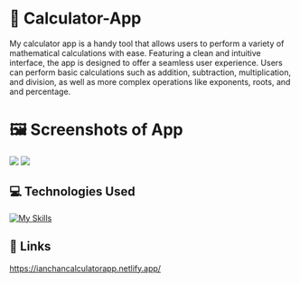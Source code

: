 # :abacus: Calculator-App

My calculator app is a handy tool that allows users to perform a variety of mathematical calculations with ease. Featuring a clean and intuitive interface, the app is designed to offer a seamless user experience. Users can perform basic calculations such as addition, subtraction, multiplication, and division, as well as more complex operations like exponents, roots, and and percentage.

# :framed_picture: Screenshots of App

<img src = https://i.imgur.com/pQq2hcv.jpg>
<img src = https://i.imgur.com/JOtRjX0.jpg>

## :computer: Technologies Used
[![My Skills](https://skillicons.dev/icons?i=js,html,css,netlify,github,vscode)](https://skillicons.dev)

## :link: Links

https://ianchancalculatorapp.netlify.app/
